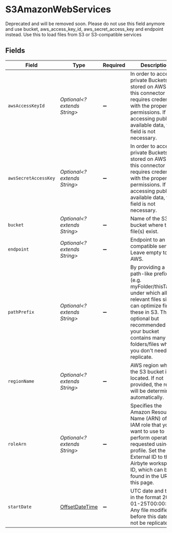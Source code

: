 # S3AmazonWebServices

Deprecated and will be removed soon. Please do not use this field anymore and use bucket, aws_access_key_id, aws_secret_access_key and endpoint instead. Use this to load files from S3 or S3-compatible services


## Fields

| Field                                                                                                                                                                                                                                                  | Type                                                                                                                                                                                                                                                   | Required                                                                                                                                                                                                                                               | Description                                                                                                                                                                                                                                            | Example                                                                                                                                                                                                                                                |
| ------------------------------------------------------------------------------------------------------------------------------------------------------------------------------------------------------------------------------------------------------ | ------------------------------------------------------------------------------------------------------------------------------------------------------------------------------------------------------------------------------------------------------ | ------------------------------------------------------------------------------------------------------------------------------------------------------------------------------------------------------------------------------------------------------ | ------------------------------------------------------------------------------------------------------------------------------------------------------------------------------------------------------------------------------------------------------ | ------------------------------------------------------------------------------------------------------------------------------------------------------------------------------------------------------------------------------------------------------ |
| `awsAccessKeyId`                                                                                                                                                                                                                                       | *Optional<? extends String>*                                                                                                                                                                                                                           | :heavy_minus_sign:                                                                                                                                                                                                                                     | In order to access private Buckets stored on AWS S3, this connector requires credentials with the proper permissions. If accessing publicly available data, this field is not necessary.                                                               |                                                                                                                                                                                                                                                        |
| `awsSecretAccessKey`                                                                                                                                                                                                                                   | *Optional<? extends String>*                                                                                                                                                                                                                           | :heavy_minus_sign:                                                                                                                                                                                                                                     | In order to access private Buckets stored on AWS S3, this connector requires credentials with the proper permissions. If accessing publicly available data, this field is not necessary.                                                               |                                                                                                                                                                                                                                                        |
| `bucket`                                                                                                                                                                                                                                               | *Optional<? extends String>*                                                                                                                                                                                                                           | :heavy_minus_sign:                                                                                                                                                                                                                                     | Name of the S3 bucket where the file(s) exist.                                                                                                                                                                                                         |                                                                                                                                                                                                                                                        |
| `endpoint`                                                                                                                                                                                                                                             | *Optional<? extends String>*                                                                                                                                                                                                                           | :heavy_minus_sign:                                                                                                                                                                                                                                     | Endpoint to an S3 compatible service. Leave empty to use AWS.                                                                                                                                                                                          |                                                                                                                                                                                                                                                        |
| `pathPrefix`                                                                                                                                                                                                                                           | *Optional<? extends String>*                                                                                                                                                                                                                           | :heavy_minus_sign:                                                                                                                                                                                                                                     | By providing a path-like prefix (e.g. myFolder/thisTable/) under which all the relevant files sit, we can optimize finding these in S3. This is optional but recommended if your bucket contains many folders/files which you don't need to replicate. |                                                                                                                                                                                                                                                        |
| `regionName`                                                                                                                                                                                                                                           | *Optional<? extends String>*                                                                                                                                                                                                                           | :heavy_minus_sign:                                                                                                                                                                                                                                     | AWS region where the S3 bucket is located. If not provided, the region will be determined automatically.                                                                                                                                               |                                                                                                                                                                                                                                                        |
| `roleArn`                                                                                                                                                                                                                                              | *Optional<? extends String>*                                                                                                                                                                                                                           | :heavy_minus_sign:                                                                                                                                                                                                                                     | Specifies the Amazon Resource Name (ARN) of an IAM role that you want to use to perform operations requested using this profile. Set the External ID to the Airbyte workspace ID, which can be found in the URL of this page.                          |                                                                                                                                                                                                                                                        |
| `startDate`                                                                                                                                                                                                                                            | [OffsetDateTime](https://docs.oracle.com/javase/8/docs/api/java/time/OffsetDateTime.html)                                                                                                                                                              | :heavy_minus_sign:                                                                                                                                                                                                                                     | UTC date and time in the format 2017-01-25T00:00:00Z. Any file modified before this date will not be replicated.                                                                                                                                       | 2021-01-01T00:00:00Z                                                                                                                                                                                                                                   |